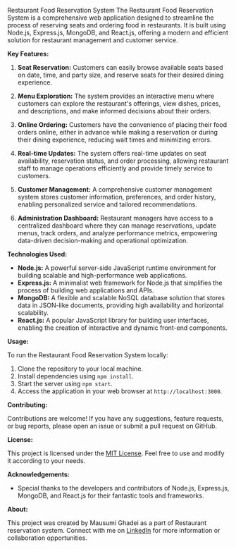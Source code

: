 Restaurant Food Reservation System
The Restaurant Food Reservation System is a comprehensive web application designed to streamline the process of reserving seats and ordering food in restaurants. It is built using Node.js, Express.js, MongoDB, and React.js, offering a modern and efficient solution for restaurant management and customer service.

**Key Features:**

1. **Seat Reservation:** Customers can easily browse available seats based on date, time, and party size, and reserve seats for their desired dining experience.

2. **Menu Exploration:** The system provides an interactive menu where customers can explore the restaurant's offerings, view dishes, prices, and descriptions, and make informed decisions about their orders.

3. **Online Ordering:** Customers have the convenience of placing their food orders online, either in advance while making a reservation or during their dining experience, reducing wait times and minimizing errors.

4. **Real-time Updates:** The system offers real-time updates on seat availability, reservation status, and order processing, allowing restaurant staff to manage operations efficiently and provide timely service to customers.

5. **Customer Management:** A comprehensive customer management system stores customer information, preferences, and order history, enabling personalized service and tailored recommendations.

6. **Administration Dashboard:** Restaurant managers have access to a centralized dashboard where they can manage reservations, update menus, track orders, and analyze performance metrics, empowering data-driven decision-making and operational optimization.

**Technologies Used:**

- **Node.js:** A powerful server-side JavaScript runtime environment for building scalable and high-performance web applications.
- **Express.js:** A minimalist web framework for Node.js that simplifies the process of building web applications and APIs.
- **MongoDB:** A flexible and scalable NoSQL database solution that stores data in JSON-like documents, providing high availability and horizontal scalability.
- **React.js:** A popular JavaScript library for building user interfaces, enabling the creation of interactive and dynamic front-end components.

**Usage:**

To run the Restaurant Food Reservation System locally:

1. Clone the repository to your local machine.
2. Install dependencies using `npm install`.
3. Start the server using `npm start`.
4. Access the application in your web browser at `http://localhost:3000`.

**Contributing:**

Contributions are welcome! If you have any suggestions, feature requests, or bug reports, please open an issue or submit a pull request on GitHub.

**License:**

This project is licensed under the [MIT License](LICENSE). Feel free to use and modify it according to your needs.

**Acknowledgements:**

- Special thanks to the developers and contributors of Node.js, Express.js, MongoDB, and React.js for their fantastic tools and frameworks.

**About:**

This project was created by Mausumi Ghadei as a part of Restaurant reservation system. Connect with me on [LinkedIn](https://www.linkedin.com/in/mausumi-ghadei-006466229/) for more information or collaboration opportunities.
